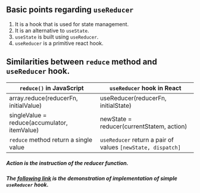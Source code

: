## Basic points regarding `useReducer`
1. It is a hook that is used for state management.
2. It is an alternative to `useState`.
3. `useState` is built using `useReducer`.
4. `useReducer` is a primitive react hook.

## Similarities between `reduce` method and `useReducer` hook.
| `reduce()` in JavaScript | `useReducer` hook in React |
| -------------------------|----------------------------|
| array.reduce(reducerFn, initialValue) | useReducer(reducerFn, initialState) |
| singleValue = reduce(accumulator, itemValue) | newState = reducer(currentStatem, action) |
| `reduce` method return a single value | `useReducer` return a pair of values `[newState, dispatch]` |

##### Action is the instruction of the reducer function.

##### The [following link](https://codesandbox.io/s/usereducer-hook-w9qqtg) is the demonstration of implementation of simple `useReducer` hook.
